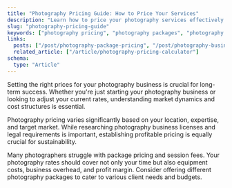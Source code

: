 ```yaml
---
title: "Photography Pricing Guide: How to Price Your Services"
description: "Learn how to price your photography services effectively. From session fees to packages, understand market rates and create profitable pricing structures."
slug: "photography-pricing-guide"
keywords: ["photography pricing", "photography packages", "photography business", "session fees", "photography rates"]
links:
  posts: ["/post/photography-package-pricing", "/post/photography-business-license"]
  related_article: ["/article/photography-pricing-calculator"]
schema:
  type: "Article"
---
```


Setting the right prices for your photography business is crucial for long-term success. Whether you're just starting your photography business or looking to adjust your current rates, understanding market dynamics and cost structures is essential.

Photography pricing varies significantly based on your location, expertise, and target market. While researching photography business licenses and legal requirements is important, establishing profitable pricing is equally crucial for sustainability.

Many photographers struggle with package pricing and session fees. Your photography rates should cover not only your time but also equipment costs, business overhead, and profit margin. Consider offering different photography packages to cater to various client needs and budgets.
